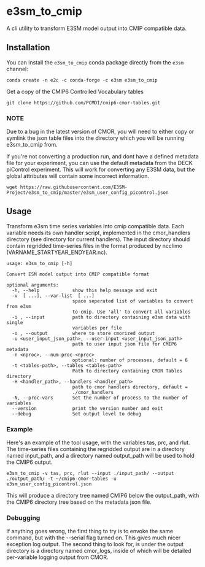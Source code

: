 # e3sm_to_cmip

A cli utility to transform E3SM model output into CMIP compatible data.



## Installation


You can install the `e3sm_to_cmip` conda package directly from the `e3sm` channel:
```
conda create -n e2c -c conda-forge -c e3sm e3sm_to_cmip
```

Get a copy of the CMIP6 Controlled Vocabulary tables
```
git clone https://github.com/PCMDI/cmip6-cmor-tables.git
```

### NOTE

Due to a bug in the latest version of CMOR, you will need to either copy or symlink the json table files into the directory which you will be running e3sm_to_cmip from.

If you're not converting a production run, and dont have a defined metadata file for your experiment, you can use the default metadata from the DECK piControl experiment. This will work for converting any E3SM data, but the global attributes will contain some incorrect information.
```
wget https://raw.githubusercontent.com/E3SM-Project/e3sm_to_cmip/master/e3sm_user_config_picontrol.json
```


## Usage

Transform e3sm time series variables into cmip compatible data. Each variable needs its own handler script, implemented in the cmor_handlers directory (see directory for current handlers). The input directory should contain regridded time-series files in the format produced by ncclimo (VARNAME_STARTYEAR_ENDYEAR.nc).


```
usage: e3sm_to_cmip [-h]

Convert ESM model output into CMIP compatible format

optional arguments:
  -h, --help            show this help message and exit
  -v  [ ...], --var-list  [ ...]
                        space seperated list of variables to convert from e3sm
                        to cmip. Use 'all' to convert all variables
  -i , --input          path to directory containing e3sm data with single
                        variables per file
  -o , --output         where to store cmorized output
  -u <user_input_json_path>, --user-input <user_input_json_path>
                        path to user input json file for CMIP6 metadata
  -n <nproc>, --num-proc <nproc>
                        optional: number of processes, default = 6
  -t <tables-path>, --tables <tables-path>
                        Path to directory containing CMOR Tables directory
  -H <handler_path>, --handlers <handler_path>
                        path to cmor handlers directory, default =
                        ./cmor_handlers
  -N, --proc-vars       Set the number of process to the number of variables
  --version             print the version number and exit
  --debug               Set output level to debug
```

### Example

Here's an example of the tool usage, with the variables tas, prc, and rlut. The time-series files containing the regridded output are in a directory named input_path, and a directory named output_path will be used to hold the CMIP6 output.

```
e3sm_to_cmip -v tas, prc, rlut --input ./input_path/ --output ./output_path/ -t ~/cmip6-cmor-tables -u e3sm_user_config_picontrol.json
```

This will produce a directory tree named CMIP6 below the output_path, with the CMIP6 directory tree based on the metadata json file. 


### Debugging

If anything goes wrong, the first thing to try is to envoke the same command, but with the --serial flag turned on. This gives much nicer exception log output. The second thing to look for, is under the output directory is a directory named cmor_logs, inside of which will be detailed per-variable logging output from CMOR.
